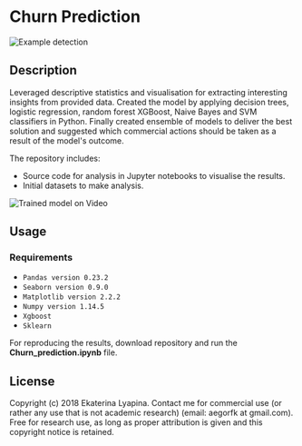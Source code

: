 # Churn Prediction
![Example detection](assets/RFM.png)
## Description

Leveraged descriptive statistics and visualisation for extracting interesting insights from provided data. 
Created the model by applying decision trees, logistic regression, random forest XGBoost, Naive Bayes and SVM classifiers in Python. 
Finally created ensemble of models to deliver the best solution and suggested which commercial actions should be taken as a result of the model's outcome.

The repository includes:
* Source code for analysis in Jupyter notebooks to visualise the results.
* Initial datasets to make analysis.

![Trained model on Video](assets/sales.png)

## Usage
### Requirements
* `Pandas version 0.23.2`
* `Seaborn version 0.9.0`
* `Matplotlib version 2.2.2`
* `Numpy version 1.14.5`
* `Xgboost`
* `Sklearn`

For reproducing the results, download repository and run the **Churn_prediction.ipynb** file.

## License
Copyright (c) 2018 Ekaterina Lyapina. Contact me for commercial use (or rather any use that is not academic research) (email: aegorfk at gmail.com). Free for research use, as long as proper attribution is given and this copyright notice is retained.
